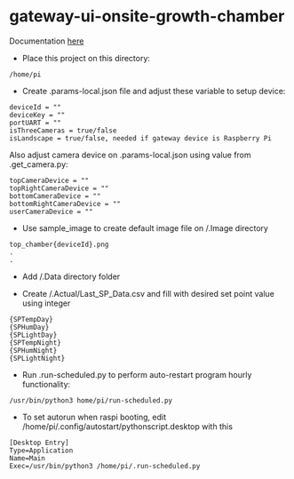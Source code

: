 # gateway-ui-onsite-growth-chamber

Documentation [here](https://docs.google.com/document/d/14_6l-3nRShH518GohGLufQKyqBomQMMn8HKurVXmP8Q/edit?usp=sharing)

- Place this project on this directory:

```
/home/pi
```

- Create .params-local.json file and adjust these variable to setup device:

```
deviceId = ""
deviceKey = ""
portUART = ""
isThreeCameras = true/false
isLandscape = true/false, needed if gateway device is Raspberry Pi
```

Also adjust camera device on .params-local.json using value from .get_camera.py:

```
topCameraDevice = ""
topRightCameraDevice = ""
bottomCameraDevice = ""
bottomRightCameraDevice = ""
userCameraDevice = ""
```

- Use sample_image to create default image file on /.Image directory

```
top_chamber{deviceId}.png
.
.
```

- Add /.Data directory folder

- Create /.Actual/Last_SP_Data.csv and fill with desired set point value using integer

```
{SPTempDay}
{SPHumDay}
{SPLightDay}
{SPTempNight}
{SPHumNight}
{SPLightNight}
```

- Run .run-scheduled.py to perform auto-restart program hourly functionality:

```
/usr/bin/python3 home/pi/run-scheduled.py
```

- To set autorun when raspi booting, edit /home/pi/.config/autostart/pythonscript.desktop with this

```
[Desktop Entry]
Type=Application
Name=Main
Exec=/usr/bin/python3 /home/pi/.run-scheduled.py
```
